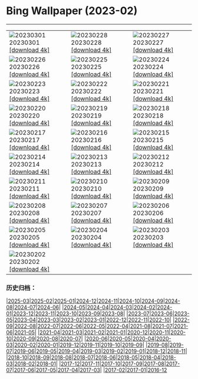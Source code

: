 # Bing Wallpaper (2023-02)
**************

<table><tr><td><img src="https://www.bing.com/th?id=OHR.SanMartinoVillage_EN-IN2402786658_1920x1080.jpg" alt="20230301"> 20230301 <a href="https://www.bing.com/th?id=OHR.SanMartinoVillage_EN-IN2402786658_UHD.jpg">[download 4k]</a></td><td><img src="https://www.bing.com/th?id=OHR.AtraniAmalfi_EN-IN2291116818_1920x1080.jpg" alt="20230228"> 20230228 <a href="https://www.bing.com/th?id=OHR.AtraniAmalfi_EN-IN2291116818_UHD.jpg">[download 4k]</a></td><td><img src="https://www.bing.com/th?id=OHR.PolarBearFrost_EN-IN2230168012_1920x1080.jpg" alt="20230227"> 20230227 <a href="https://www.bing.com/th?id=OHR.PolarBearFrost_EN-IN2230168012_UHD.jpg">[download 4k]</a></td></tr><tr><td><img src="https://www.bing.com/th?id=OHR.CanopyPeru_EN-IN2161879762_1920x1080.jpg" alt="20230226"> 20230226 <a href="https://www.bing.com/th?id=OHR.CanopyPeru_EN-IN2161879762_UHD.jpg">[download 4k]</a></td><td><img src="https://www.bing.com/th?id=OHR.BryceAnniv_EN-IN2070948821_1920x1080.jpg" alt="20230225"> 20230225 <a href="https://www.bing.com/th?id=OHR.BryceAnniv_EN-IN2070948821_UHD.jpg">[download 4k]</a></td><td><img src="https://www.bing.com/th?id=OHR.RichmondParkDuck_EN-IN4393298463_1920x1080.jpg" alt="20230224"> 20230224 <a href="https://www.bing.com/th?id=OHR.RichmondParkDuck_EN-IN4393298463_UHD.jpg">[download 4k]</a></td></tr><tr><td><img src="https://www.bing.com/th?id=OHR.ParisWinter_EN-IN2809559115_1920x1080.jpg" alt="20230223"> 20230223 <a href="https://www.bing.com/th?id=OHR.ParisWinter_EN-IN2809559115_UHD.jpg">[download 4k]</a></td><td><img src="https://www.bing.com/th?id=OHR.GlassOctopus_EN-IN5956583508_1920x1080.jpg" alt="20230222"> 20230222 <a href="https://www.bing.com/th?id=OHR.GlassOctopus_EN-IN5956583508_UHD.jpg">[download 4k]</a></td><td><img src="https://www.bing.com/th?id=OHR.MardiGrasNOLA_EN-IN2690617612_1920x1080.jpg" alt="20230221"> 20230221 <a href="https://www.bing.com/th?id=OHR.MardiGrasNOLA_EN-IN2690617612_UHD.jpg">[download 4k]</a></td></tr><tr><td><img src="https://www.bing.com/th?id=OHR.WinterberryBush_EN-IN5907653699_1920x1080.jpg" alt="20230220"> 20230220 <a href="https://www.bing.com/th?id=OHR.WinterberryBush_EN-IN5907653699_UHD.jpg">[download 4k]</a></td><td><img src="https://www.bing.com/th?id=OHR.MauiWhale_EN-IN2520219218_1920x1080.jpg" alt="20230219"> 20230219 <a href="https://www.bing.com/th?id=OHR.MauiWhale_EN-IN2520219218_UHD.jpg">[download 4k]</a></td><td><img src="https://www.bing.com/th?id=OHR.EbenIceCave_EN-IN9031390028_1920x1080.jpg" alt="20230218"> 20230218 <a href="https://www.bing.com/th?id=OHR.EbenIceCave_EN-IN9031390028_UHD.jpg">[download 4k]</a></td></tr><tr><td><img src="https://www.bing.com/th?id=OHR.BirdcountAllen_EN-IN8909281826_1920x1080.jpg" alt="20230217"> 20230217 <a href="https://www.bing.com/th?id=OHR.BirdcountAllen_EN-IN8909281826_UHD.jpg">[download 4k]</a></td><td><img src="https://www.bing.com/th?id=OHR.FireFallYosemite_EN-IN8755954211_1920x1080.jpg" alt="20230216"> 20230216 <a href="https://www.bing.com/th?id=OHR.FireFallYosemite_EN-IN8755954211_UHD.jpg">[download 4k]</a></td><td><img src="https://www.bing.com/th?id=OHR.HippoDayChobe_EN-IN8522077079_1920x1080.jpg" alt="20230215"> 20230215 <a href="https://www.bing.com/th?id=OHR.HippoDayChobe_EN-IN8522077079_UHD.jpg">[download 4k]</a></td></tr><tr><td><img src="https://www.bing.com/th?id=OHR.OtaruIgloo_EN-IN8409373034_1920x1080.jpg" alt="20230214"> 20230214 <a href="https://www.bing.com/th?id=OHR.OtaruIgloo_EN-IN8409373034_UHD.jpg">[download 4k]</a></td><td><img src="https://www.bing.com/th?id=OHR.MoonValley_EN-IN8236419836_1920x1080.jpg" alt="20230213"> 20230213 <a href="https://www.bing.com/th?id=OHR.MoonValley_EN-IN8236419836_UHD.jpg">[download 4k]</a></td><td><img src="https://www.bing.com/th?id=OHR.BoobyDarwinDay_EN-IN1374857733_1920x1080.jpg" alt="20230212"> 20230212 <a href="https://www.bing.com/th?id=OHR.BoobyDarwinDay_EN-IN1374857733_UHD.jpg">[download 4k]</a></td></tr><tr><td><img src="https://www.bing.com/th?id=OHR.DarkSkiesDV_EN-IN7920040669_1920x1080.jpg" alt="20230211"> 20230211 <a href="https://www.bing.com/th?id=OHR.DarkSkiesDV_EN-IN7920040669_UHD.jpg">[download 4k]</a></td><td><img src="https://www.bing.com/th?id=OHR.EpidaurusGreece_EN-IN7766735984_1920x1080.jpg" alt="20230210"> 20230210 <a href="https://www.bing.com/th?id=OHR.EpidaurusGreece_EN-IN7766735984_UHD.jpg">[download 4k]</a></td><td><img src="https://www.bing.com/th?id=OHR.LowerAntelopeAZ_EN-IN0938240808_1920x1080.jpg" alt="20230209"> 20230209 <a href="https://www.bing.com/th?id=OHR.LowerAntelopeAZ_EN-IN0938240808_UHD.jpg">[download 4k]</a></td></tr><tr><td><img src="https://www.bing.com/th?id=OHR.NorwayRestArea_EN-IN8211082251_1920x1080.jpg" alt="20230208"> 20230208 <a href="https://www.bing.com/th?id=OHR.NorwayRestArea_EN-IN8211082251_UHD.jpg">[download 4k]</a></td><td><img src="https://www.bing.com/th?id=OHR.MedievalLabro_EN-IN6496784064_1920x1080.jpg" alt="20230207"> 20230207 <a href="https://www.bing.com/th?id=OHR.MedievalLabro_EN-IN6496784064_UHD.jpg">[download 4k]</a></td><td><img src="https://www.bing.com/th?id=OHR.WaitangiFjordlandNP_EN-IN6197153060_1920x1080.jpg" alt="20230206"> 20230206 <a href="https://www.bing.com/th?id=OHR.WaitangiFjordlandNP_EN-IN6197153060_UHD.jpg">[download 4k]</a></td></tr><tr><td><img src="https://www.bing.com/th?id=OHR.MonarchPismo_EN-IN4855361445_1920x1080.jpg" alt="20230205"> 20230205 <a href="https://www.bing.com/th?id=OHR.MonarchPismo_EN-IN4855361445_UHD.jpg">[download 4k]</a></td><td><img src="https://www.bing.com/th?id=OHR.FeldbergSchnee_EN-IN9827082388_1920x1080.jpg" alt="20230204"> 20230204 <a href="https://www.bing.com/th?id=OHR.FeldbergSchnee_EN-IN9827082388_UHD.jpg">[download 4k]</a></td><td><img src="https://www.bing.com/th?id=OHR.QuebecFrontenac_EN-IN1368877806_1920x1080.jpg" alt="20230203"> 20230203 <a href="https://www.bing.com/th?id=OHR.QuebecFrontenac_EN-IN1368877806_UHD.jpg">[download 4k]</a></td></tr><tr><td><img src="https://www.bing.com/th?id=OHR.GroundhogThree_EN-IN0846491116_1920x1080.jpg" alt="20230202"> 20230202 <a href="https://www.bing.com/th?id=OHR.GroundhogThree_EN-IN0846491116_UHD.jpg">[download 4k]</a></td><td></td><td></td></tr></table>

### 历史归档：

|[2025-03](/../2025-03/2025-03.md)|[2025-02](/../2025-02/2025-02.md)|[2025-01](/../2025-01/2025-01.md)|[2024-12](/../2024-12/2024-12.md)|[2024-11](/../2024-11/2024-11.md)|[2024-10](/../2024-10/2024-10.md)|[2024-09](/../2024-09/2024-09.md)|[2024-08](/../2024-08/2024-08.md)|[2024-07](/../2024-07/2024-07.md)|[2024-06](/../2024-06/2024-06.md)|
|[2024-05](/../2024-05/2024-05.md)|[2024-04](/../2024-04/2024-04.md)|[2024-03](/../2024-03/2024-03.md)|[2024-02](/../2024-02/2024-02.md)|[2024-01](/../2024-01/2024-01.md)|[2023-12](/../2023-12/2023-12.md)|[2023-11](/../2023-11/2023-11.md)|[2023-10](/../2023-10/2023-10.md)|[2023-09](/../2023-09/2023-09.md)|[2023-08](/../2023-08/2023-08.md)|
|[2023-07](/../2023-07/2023-07.md)|[2023-06](/../2023-06/2023-06.md)|[2023-05](/../2023-05/2023-05.md)|[2023-04](/../2023-04/2023-04.md)|[2023-03](/../2023-03/2023-03.md)|[2023-02](/2023-02.md)|[2023-01](/../2023-01/2023-01.md)|[2022-12](/../2022-12/2022-12.md)|[2022-11](/../2022-11/2022-11.md)|[2022-10](/../2022-10/2022-10.md)|
|[2022-09](/../2022-09/2022-09.md)|[2022-08](/../2022-08/2022-08.md)|[2022-07](/../2022-07/2022-07.md)|[2022-06](/../2022-06/2022-06.md)|[2022-05](/../2022-05/2022-05.md)|[2022-04](/../2022-04/2022-04.md)|[2021-08](/../2021-08/2021-08.md)|[2021-07](/../2021-07/2021-07.md)|[2021-06](/../2021-06/2021-06.md)|[2021-05](/../2021-05/2021-05.md)|
|[2021-04](/../2021-04/2021-04.md)|[2021-03](/../2021-03/2021-03.md)|[2021-02](/../2021-02/2021-02.md)|[2021-01](/../2021-01/2021-01.md)|[2020-12](/../2020-12/2020-12.md)|[2020-11](/../2020-11/2020-11.md)|[2020-10](/../2020-10/2020-10.md)|[2020-09](/../2020-09/2020-09.md)|[2020-08](/../2020-08/2020-08.md)|[2020-07](/../2020-07/2020-07.md)|
|[2020-06](/../2020-06/2020-06.md)|[2020-05](/../2020-05/2020-05.md)|[2020-04](/../2020-04/2020-04.md)|[2020-03](/../2020-03/2020-03.md)|[2020-02](/../2020-02/2020-02.md)|[2020-01](/../2020-01/2020-01.md)|[2019-12](/../2019-12/2019-12.md)|[2019-11](/../2019-11/2019-11.md)|[2019-10](/../2019-10/2019-10.md)|[2019-09](/../2019-09/2019-09.md)|
|[2019-08](/../2019-08/2019-08.md)|[2019-07](/../2019-07/2019-07.md)|[2019-06](/../2019-06/2019-06.md)|[2019-05](/../2019-05/2019-05.md)|[2019-04](/../2019-04/2019-04.md)|[2019-03](/../2019-03/2019-03.md)|[2019-02](/../2019-02/2019-02.md)|[2019-01](/../2019-01/2019-01.md)|[2018-12](/../2018-12/2018-12.md)|[2018-11](/../2018-11/2018-11.md)|
|[2018-10](/../2018-10/2018-10.md)|[2018-09](/../2018-09/2018-09.md)|[2018-08](/../2018-08/2018-08.md)|[2018-07](/../2018-07/2018-07.md)|[2018-06](/../2018-06/2018-06.md)|[2018-05](/../2018-05/2018-05.md)|[2018-04](/../2018-04/2018-04.md)|[2018-03](/../2018-03/2018-03.md)|[2018-02](/../2018-02/2018-02.md)|[2018-01](/../2018-01/2018-01.md)|
|[2017-12](/../2017-12/2017-12.md)|[2017-11](/../2017-11/2017-11.md)|[2017-10](/../2017-10/2017-10.md)|[2017-09](/../2017-09/2017-09.md)|[2017-08](/../2017-08/2017-08.md)|[2017-07](/../2017-07/2017-07.md)|[2017-06](/../2017-06/2017-06.md)|[2017-05](/../2017-05/2017-05.md)|[2017-04](/../2017-04/2017-04.md)|[2017-03](/../2017-03/2017-03.md)|
|[2017-02](/../2017-02/2017-02.md)|[2017-01](/../2017-01/2017-01.md)|[2016-12](/../2016-12/2016-12.md)